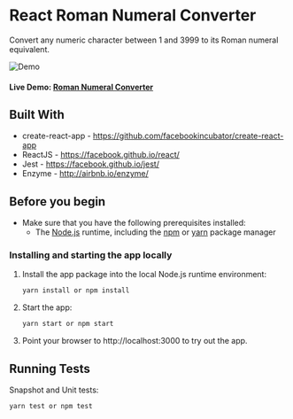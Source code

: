 # React Roman Numeral Converter
Convert any numeric character between 1 and 3999 to its Roman numeral equivalent.

![Demo](https://github.com/frubesss/roman-numeral-converter-kata/blob/master/readme_images/roman_numeral.gif)

#### Live Demo: [Roman Numeral Converter](https://frubesss.github.io/roman-numeral-converter-kata)

## Built With
* create-react-app - https://github.com/facebookincubator/create-react-app
* ReactJS - https://facebook.github.io/react/
* Jest - https://facebook.github.io/jest/
* Enzyme - http://airbnb.io/enzyme/

## Before you begin

* Make sure that you have the following prerequisites installed:
    * The [Node.js](https://nodejs.org/#download) runtime, including the [npm](https://www.npmjs.com/get-npm) or [yarn](https://yarnpkg.com/lang/en/docs/install/) package manager
    
### Installing and starting the app locally

1. Install the app package into the local Node.js runtime environment:

    ```bash
    yarn install or npm install
    ```

1. Start the app:

    ```bash
    yarn start or npm start
    ```

1. Point your browser to http://localhost:3000 to try out the app.

## Running Tests

Snapshot and Unit tests:

    yarn test or npm test